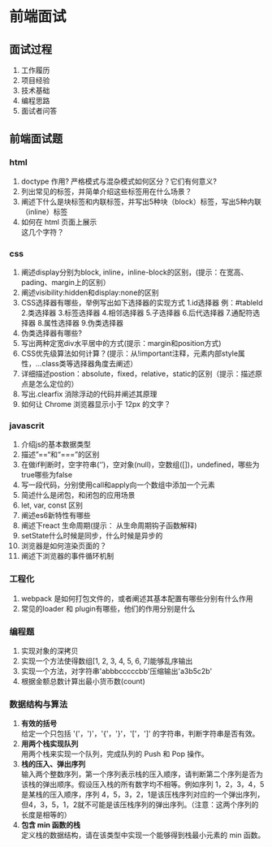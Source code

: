 #  前端面试 

## 面试过程
1. 工作履历
2. 项目经验
3. 技术基础
4. 编程思路
5. 面试者问答

## 前端面试题

### html
1. doctype 作用? 严格模式与混杂模式如何区分？它们有何意义?
2. 列出常见的标签，并简单介绍这些标签用在什么场景？
3. 阐述下什么是块标签和内联标签，并写出5种块（block）标签，写出5种内联（inline）标签
4. 如何在 html 页面上展示 <div></div> 这几个字符？

### css
1. 阐述display分别为block, inline，inline-block的区别，(提示：在宽高、pading、margin上的区别）
2. 阐述visibility:hidden和display:none的区别
3. CSS选择器有哪些，举例写出如下选择器的实现方式
    1.id选择器 例：#tableId         
    2.类选择器
    3.标签选择器
    4.相邻选择器
    5.子选择器
    6.后代选择器
    7.通配符选择器
    8.属性选择器
    9.伪类选择器
4. 伪类选择器有哪些?
5. 写出两种定宽div水平居中的方式(提示：margin和position方式)
6. CSS优先级算法如何计算？(提示：从!important注释，元素内部style属性，...class类等选择器角度去阐述）
7. 详细描述postion：absolute，fixed，relative，static的区别（提示：描述原点是怎么定位的）
8. 写出.clearfix 消除浮动的代码并阐述其原理
9. 如何让 Chrome 浏览器显示小于 12px 的文字？

### javascrit
1. 介绍js的基本数据类型               
2. 描述”==“和“===”的区别
3. 在做if判断时，空字符串(‘’)，空对象(null)，空数组([])，undefined，哪些为true哪些为false
4. 写一段代码，分别使用call和apply向一个数组中添加一个元素
5. 简述什么是闭包，和闭包的应用场景
6. let, var, const 区别
7. 阐述es6新特性有哪些
9. 阐述下react 生命周期(提示： 从生命周期钩子函数解释)
10. setState什么时候是同步，什么时候是异步的
11. 浏览器是如何渲染页面的？
12. 阐述下浏览器的事件循环机制

### 工程化
1. webpack 是如何打包文件的，或者阐述其基本配置有哪些分别有什么作用
2. 常见的loader 和 plugin有哪些，他们的作用分别是什么

### 编程题
1. 实现对象的深拷贝
2. 实现一个方法使得数组[1, 2, 3, 4, 5, 6, 7]能够乱序输出
3. 实现一个方法，对字符串'abbbcccccbb'压缩输出'a3b5c2b'
4. 根据金额总数计算出最小货币数(count)

### 数据结构与算法
1. **有效的括号**  
    给定一个只包括 '('，')'，'{'，'}'，'['，']' 的字符串，判断字符串是否有效。
2. **用两个栈实现队列**  
    用两个栈来实现一个队列，完成队列的 Push 和 Pop 操作。
3. **栈的压入、弹出序列**  
    输入两个整数序列，第一个序列表示栈的压入顺序，请判断第二个序列是否为该栈的弹出顺序。假设压入栈的所有数字均不相等。例如序列 1，2，3，4，5 是某栈的压入顺序，序列 4，5，3，2，1是该压栈序列对应的一个弹出序列，但4，3，5，1，2就不可能是该压栈序列的弹出序列。（注意：这两个序列的长度是相等的）
4. **包含 min 函数的栈**  
    定义栈的数据结构，请在该类型中实现一个能够得到栈最小元素的 min 函数。



